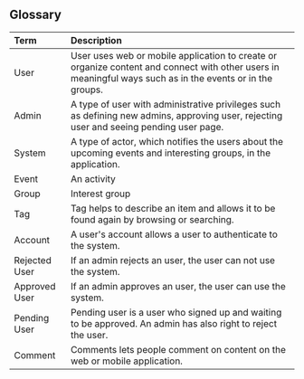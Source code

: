 ## Glossary ##

| **Term** | **Description** |
|:---------|:----------------|
| User     | User uses web or mobile application to create or organize content and connect with other users in meaningful ways such as in the events or in the groups.  |
| Admin    | A type of user with administrative privileges such as defining new admins, approving user, rejecting user and seeing pending user page.  |
| System   | A type of actor, which notifies the users about the upcoming events and interesting groups, in the application. |
| Event    | An activity     |
| Group    | Interest group  |
| Tag      | Tag helps to describe an item and allows it to be found again by browsing or searching. |
| Account  | A user's account allows a user to authenticate to the system. |
| Rejected User | If an admin rejects an user, the user can not use the system.  |
| Approved User|  If an admin approves an user, the user can use the system.  |
| Pending User| Pending user is a user who signed up and waiting to be approved. An admin has also right to reject the user. |
| Comment  | Comments lets people comment on content on the web or mobile application. |